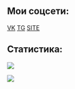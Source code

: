 ## Мои соцсети:

[VK](https://vk.com/atgxxl2)
[TG](https://t.me/atgxxlblog)
[SITE](https://atgxxl.pw)

## Статистика:

![](https://komarev.com/ghpvc/?username=atgxxl)

![](https://github-readme-stats.vercel.app/api?username=ATGXXL&show_icons=true&theme=transparent)
